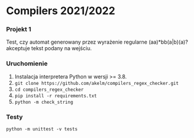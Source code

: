 # Compilers 2021/2022

### Projekt 1 
Test, czy automat generowany przez wyrażenie regularne (aa)*bb(a|b)(a)? akceptuje tekst podany na wejściu.

### Uruchomienie
1. Instalacja interpretera Python w wersji >= 3.8.
2. `git clone https://github.com/akelm/compilers_regex_checker.git`
3. `cd compilers_regex_checker`
4. `pip install -r requirements.txt`
5. `python -m check_string`

### Testy
`python -m unittest -v tests`

